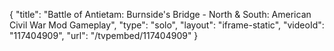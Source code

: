 {
    "title": "Battle of Antietam: Burnside's Bridge - North & South: American Civil War Mod Gameplay",
    "type": "solo",
    "layout": "iframe-static",
    "videoId": "117404909",
    "url": "\/tvpembed\/117404909"
}